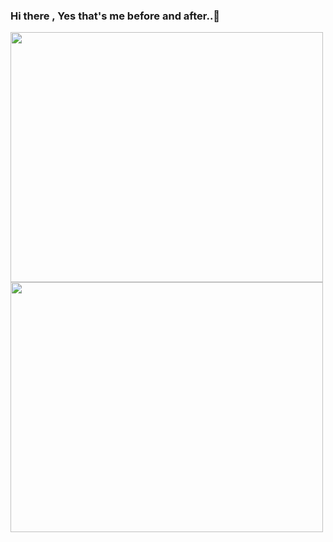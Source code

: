 ### Hi there , Yes that's me before and after..👋


</body>


<img src="https://media.tenor.com/X8854xxuQ_EAAAAM/destroy-code-mad.gif" align="center" width= "500" height= "400" alt="">

<img src="https://gifdb.com/images/high/programming-angry-punching-keyboard-fw45yh2e39g24ylb.gif" align="center" width= "500" height= "400" alt="">

<!--
**apurakshit2001/apurakshit2001** is a ✨ _special_ ✨ repository because its `README.md` (this file) appears on your GitHub profile.

Here are some ideas to get you started:

- 🔭 I’m currently working on ...
- 🌱 I’m currently learning ...
- 👯 I’m looking to collaborate on ...
- 🤔 I’m looking for help with ...
- 💬 Ask me about ...
- 📫 How to reach me: ...
- 😄 Pronouns: ...
- ⚡ Fun fact: ...
-->
